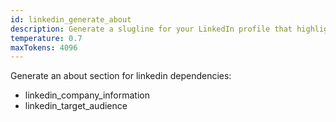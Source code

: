 ```yaml
---
id: linkedin_generate_about
description: Generate a slugline for your LinkedIn profile that highlights your unique skills, experiences, and value proposition.
temperature: 0.7
maxTokens: 4096
---
```

Generate an about section for linkedin
dependencies:
  - linkedin_company_information
  - linkedin_target_audience
